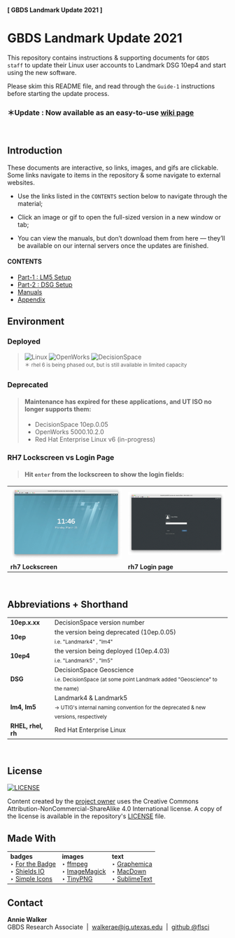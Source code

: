#### [ GBDS Landmark Update 2021 ]


# GBDS Landmark Update 2021

This repository contains instructions & supporting documents for `GBDS staff` to update their Linux user accounts to Landmark DSG 10ep4 and start using the new software.

Please skim this README file, and read through the `Guide-1` instructions before starting the update process.


### &#xFF0A;Update : Now available as an easy-to-use [wiki page](https://github.com/flsci/gbds-lm5-setup/wiki)

<br>

## Introduction

These documents are interactive, so links, images, and gifs are clickable. Some links navigate to items in the repository & some navigate to external websites.

* Use the links listed in the `CONTENTS` section below to navigate through the material;

* Click an image or gif to open the full-sized version in a new window or tab;

* You can view the manuals, but don’t download them from here — they’ll be available on our internal servers once the updates are finished.


#### CONTENTS

* [Part-1 : LM5 Setup](docs/guide1/setup-guide.md)
* [Part-2 : DSG Setup](docs/guide2/dsg-guide.md)
* [Manuals](manuals/)
* [Appendix](/appendix.md)


## Environment

### Deployed

> ![Linux](https://img.shields.io/badge/platform-rhel%206*%20|%20rhel%207-orange?style=flat-square&logo=red-hat)
> ![OpenWorks](https://img.shields.io/badge/OpenWorks-5000.10.6.0-419B59?style=flat-square)
> ![DecisionSpace](https://img.shields.io/badge/DecisionSpace-10ep.4.03-8FC965?style=flat-square)
<br><sup>&#xFF0A; rhel 6 is being phased out, but is still available in limited capacity

### Deprecated

> #### Maintenance has expired for these applications, and UT ISO no longer supports them:
> 
> * DecisionSpace 10ep.0.05
> * OpenWorks 5000.10.2.0
> * Red Hat Enterprise Linux v6 (in-progress)


### RH7 Lockscreen vs Login Page

> #### Hit `enter` from the lockscreen to show the login fields:

<table style="width:100%">
<tr>
  <td><img src="./img/rh7-lockscreen-1.png"/></td>
  <td><img src="./img/rh7-lockscreen-2.png"/></td>
</tr>
<tr>
  <td><b>rh7 Lockscreen</b></td>
  <td><b>rh7 Login page</b></td>
</tr>
</table>

<br>


## Abbreviations + Shorthand

<table style="width:100%">
  <tr>
    <td><b>10ep.x.xx</b></td>
    <td>DecisionSpace version number</td>
  </tr>
  <tr>
    <td><b>10ep</b></td>
    <td>the version being deprecated (10ep.0.05)<br /><sub>i.e. "Landmark4" , "lm4"</sub></td>
  </tr>
  <tr>
    <td><b>10ep4</b></td>
    <td>the version being deployed (10ep.4.03)<br /><sub>i.e. "Landmark5" , "lm5"</sub></td></td>
   </tr>
     <tr>
    <td><b>DSG</b></td>
    <td>DecisionSpace Geoscience<br /><sub>i.e. DecisionSpace (at some point Landmark added "Geoscience" to the name)</sub></td>
  </tr>
  <tr>
    <td><b>lm4, lm5</b></td>
    <td>Landmark4 & Landmark5<br /><sub>&#x2192; UTIG's internal naming convention for the deprecated & new versions, respectively</sub></td>
  </tr>
  <tr>
    <td><b>RHEL, rhel, rh</b></td>
    <td>Red Hat Enterprise Linux</td>
  </tr>
</table>

<br>

## License

[![LICENSE](https://img.shields.io/badge/license-CC%20BY--NC--SA%204.0-AFAEAF?style=for-the-badge&logo=creative-commons)](https://creativecommons.org/licenses/by-nc/4.0/legalcode)

Content created by the [project owner](https://github.com/flsci) uses the Creative Commons Attribution-NonCommercial-ShareAlike 4.0 International license. A copy of the license is available in the repository's [LICENSE](/LICENSE) file.


## Made With

<table>
<tr>
<td><b>badges</b><br >&#x2023;&#x00A0;<a href="https://forthebadge.com/">For the Badge</a><br >&#x2023;&#x00A0;<a href="https://shields.io/">Shields IO</a><br >&#x2023;&#x00A0;<a href="https://simpleicons.org/">Simple Icons</a></td>
<td><b>images</b><br >&#x2023;&#x00A0;<a href="https://www.ffmpeg.org/">ffmpeg</a><br >&#x2023;&#x00A0;<a href="https://imagemagick.org/index.php">ImageMagick</a><br >&#x2023;&#x00A0;<a href="https://tinypng.com/">TinyPNG</a></td>
<td><b>text</b><br >&#x2023;&#x00A0;<a href="https://graphemica.com/">Graphemica</a><br >&#x2023;&#x00A0;<a href="https://macdown.uranusjr.com/">MacDown</a><br >&#x2023;&#x00A0;<a href="https://www.sublimetext.com/">SublimeText</a></td>
</tr>
</table>

## Contact

**Annie Walker**
<br>
GBDS Research Associate  &nbsp;&vert;&nbsp; <walkerae@ig.utexas.edu> &nbsp;&vert;&nbsp; [github @flsci](https://github.com/flsci)
